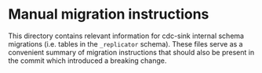 # Manual migration instructions

This directory contains relevant information for cdc-sink internal schema
migrations (i.e. tables in the `_replicator` schema). These files serve as a
convenient summary of migration instructions that should also be present in the
commit which introduced a breaking change.
